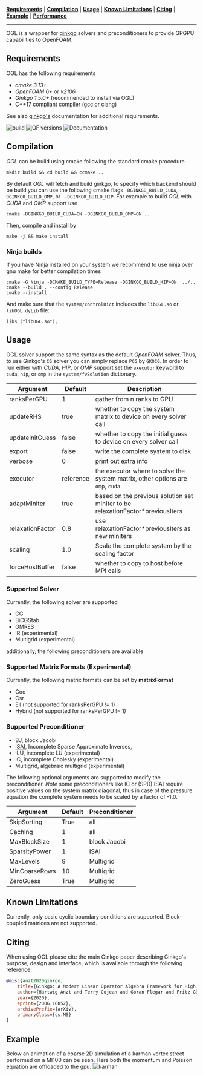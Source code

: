 **[Requirements](#requirements)** |
**[Compilation](#Compilation)** |
**[Usage](#Usage)** |
**[Known Limitations](#Known_Limitations)** |
**[Citing](#Citing)** |
**[Example](#Example)** |
**[Performance](#Performance)** 

---

OGL is a wrapper for [ginkgo](https://github.com/ginkgo-project/ginkgo) solvers and preconditioners to provide GPGPU capabilities to OpenFOAM.


## Requirements

OGL has the following requirements

*   _cmake 3.13+_
*   _OpenFOAM 6+_ or _v2106_
*   _Ginkgo 1.5.0+_ (recommended to install via OGL)
*   C++17 compliant compiler (gcc or clang)

See also [ginkgo's](https://github.com/ginkgo-project/ginkgo) documentation for additional requirements.

![build](https://github.com/hpsim/OGL/actions/workflows/build-foam.yml/badge.svg)
![OF versions](https://img.shields.io/badge/OF--versions-v2212%2C10-green)
![Documentation](https://codedocs.xyz/hpsim/OGL/)

## Compilation

*OGL* can be build using cmake following the standard cmake procedure. 

    mkdir build && cd build && ccmake ..

By default *OGL* will fetch and build ginkgo, to specify which backend should be build you can use the following cmake flags `-DGINKGO_BUILD_CUDA`, `-DGINKGO_BUILD_OMP`, or ` -DGINKGO_BUILD_HIP`. For example to build *OGL* with *CUDA* and *OMP* support use

    cmake -DGINKGO_BUILD_CUDA=ON -DGINKGO_BUILD_OMP=ON ..

Then, compile and install by

    make -j && make install

### Ninja builds

If you have Ninja installed on your system we recommend to use ninja over gnu make for better compilation times 

    cmake -G Ninja -DCMAKE_BUILD_TYPE=Release -DGINKGO_BUILD_HIP=ON  ../..
    cmake --build . --config Release
    cmake --install .

And make sure that the `system/controlDict` includes the `libOGL.so` or  `libOGL.dyLib` file:

    libs ("libOGL.so");

## Usage

OGL solver support the same syntax as the default *OpenFOAM* solver. Thus, to use Ginkgo's `CG` solver you can simply replace `PCG` by `GKOCG`. In order to run either with *CUDA*, *HIP*, or *OMP* support set the `executor` keyword to `cuda`, `hip`, or `omp` in the  `system/fvSolution` dictionary.

Argument | Default | Description
------------ | ------------- | -------------
ranksPerGPU  | 1 | gather from n ranks to GPU
updateRHS | true | whether to copy the system matrix to device on every solver call
updateInitGuess | false |whether to copy the initial guess to device on every solver call
export | false | write the complete system to disk
verbose | 0 | print out extra info
executor | reference | the executor where to solve the system matrix, other options are `omp`, `cuda`
adaptMinIter | true | based on the previous solution set minIter to be relaxationFactor*previousIters
relaxationFactor | 0.8 | use relaxationFactor*previousIters as new minIters
scaling | 1.0 | Scale the complete system by the scaling factor
forceHostBuffer  | false | whether to copy to host before MPI calls

### Supported Solver
Currently, the following solver are supported

* CG
* BiCGStab
* GMRES
* IR (experimental)
* Multigrid (experimental)

additionally, the following preconditioners are available

### Supported Matrix Formats (Experimental)
Currently, the following matrix formats can be set by **matrixFormat**

* Coo 
* Csr
* Ell (not supported for ranksPerGPU != 1)
* Hybrid (not supported for ranksPerGPU != 1)

### Supported Preconditioner
* BJ, block Jacobi
* [ISAI](https://doi.org/10.1016/j.parco.2017.10.003), Incomplete Sparse Approximate Inverses,
* ILU, incomplete LU (experimental)
* IC, incomplete Cholesky (experimental)
* Multigrid, algebraic multigrid (experimental)

The following optional arguments are supported to modify the preconditioner. *Note* some preconditioners like IC or (SPD) ISAI require positive values on the system matrix diagonal, thus in case of the pressure equation the complete system needs to be scaled by a factor of -1.0.

Argument | Default | Preconditioner
------------ | ------------- | -------------
SkipSorting | True | all
Caching | 1 | all
MaxBlockSize | 1 | block Jacobi 
SparsityPower | 1 | ISAI
MaxLevels | 9 | Multigrid
MinCoarseRows | 10 | Multigrid
ZeroGuess | True | Multigrid


## Known Limitations

Currently, only basic cyclic boundary conditions are supported. Block-coupled matrices are not supported.

## Citing

When using OGL please cite the main Ginkgo paper describing Ginkgo's purpose, design and interface, which is
available through the following reference:

``` bibtex
@misc{anzt2020ginkgo,
    title={Ginkgo: A Modern Linear Operator Algebra Framework for High Performance Computing},
    author={Hartwig Anzt and Terry Cojean and Goran Flegar and Fritz Göbel and Thomas Grützmacher and Pratik Nayak and Tobias Ribizel and Yuhsiang Mike Tsai and Enrique S. Quintana-Ortí},
    year={2020},
    eprint={2006.16852},
    archivePrefix={arXiv},
    primaryClass={cs.MS}
}
```

## Example
Below an animation of a coarse 2D simulation of a karman vortex street performed on a MI100 can  be seen. Here both the momentum and Poisson equation are offloaded to the gpu.
[![karman](https://github.com/hpsim/OGL_DATA/blob/main/assets/U_mag_rainbow.gif)](https://github.com/hpsim/OGL_DATA/blob/main/assets/U_mag_rainbow.gif)
